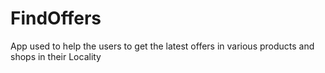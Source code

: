 # FindOffers
App used to help the users to get the latest offers in various products and shops in their Locality
